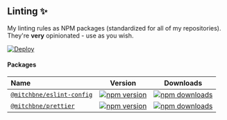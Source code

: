 ## Linting ✨

My linting rules as NPM packages (standardized for all of my repositories). They're **very** opinionated - use as you wish.

<div style="display: flex;">
  <a href="https://github.com/mitchbne/linting/actions/workflows/deploy.yml">
    <img alt="Deploy" src="https://github.com/mitchbne/linting/actions/workflows/deploy.yml/badge.svg?branch=main">
  </a>
</div>

#### Packages

| Name                                                                                              |                                                              Version                                                              |                                                              Downloads                                                               |
| :------------------------------------------------------------------------------------------------ | :-------------------------------------------------------------------------------------------------------------------------------: | :----------------------------------------------------------------------------------------------------------------------------------: |
| [`@mitchbne/eslint-config`](https://github.com/mitchbne/linting/tree/main/packages/eslint-config) | [![npm version](https://img.shields.io/npm/v/@mitchbne/eslint-config.svg)](https://www.npmjs.com/package/@mitchbne/eslint-config) | [![npm downloads](https://img.shields.io/npm/dt/@mitchbne/eslint-config.svg)](https://www.npmjs.com/package/@mitchbne/eslint-config) |
| [`@mitchbne/prettier`](https://github.com/mitchbne/linting/tree/main/packages/prettier)           |      [![npm version](https://img.shields.io/npm/v/@mitchbne/prettier.svg)](https://www.npmjs.com/package/@mitchbne/prettier)      |      [![npm downloads](https://img.shields.io/npm/dt/@mitchbne/prettier.svg)](https://www.npmjs.com/package/@mitchbne/prettier)      |
